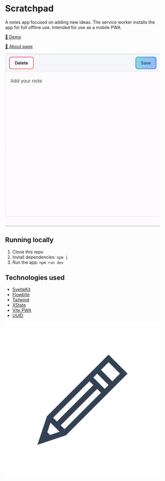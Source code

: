 # Scratchpad

A notes app focused on adding new ideas. The service worker installs the app for full offline use. Intended for use as a mobile PWA.

[🔗 Demo](https://andreidobrinski.com/scratchpad/)

[🔗 About page](https://andreidobrinski.com/scratchpad/about)

![demo gif](./scratchpad-demo.gif)

## Running locally

1. Clone this repo
2. Install dependencies: `npm i`
3. Run the app: `npm run dev`

## Technologies used

- [SvelteKit](https://kit.svelte.dev)
- [Flowbite](https://flowbite-svelte.com)
- [Tailwind](https://tailwindcss.com)
- [XState](https://xstate.js.org)
- [Vite PWA](https://vite-pwa-org.netlify.app)
- [UUID](https://github.com/uuidjs/uuid)

![logo](./static/maskable-icon-512x512.png)
